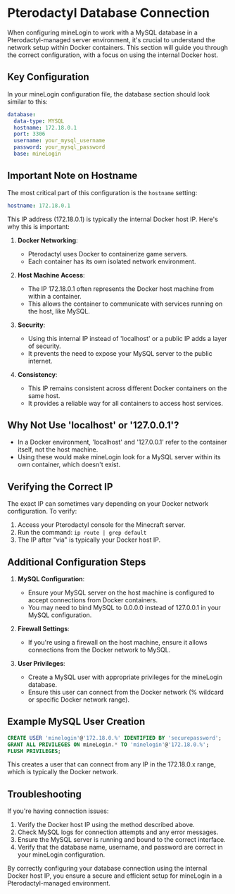 # Pterodactyl Database Connection

When configuring mineLogin to work with a MySQL database in a Pterodactyl-managed server environment, it's crucial to understand the network setup within Docker containers. This section will guide you through the correct configuration, with a focus on using the internal Docker host.

## Key Configuration

In your mineLogin configuration file, the database section should look similar to this:

```yaml
database:
  data-type: MYSQL
  hostname: 172.18.0.1
  port: 3306
  username: your_mysql_username
  password: your_mysql_password
  base: mineLogin
```

## Important Note on Hostname

The most critical part of this configuration is the `hostname` setting:

```yaml
hostname: 172.18.0.1
```

This IP address (172.18.0.1) is typically the internal Docker host IP. Here's why this is important:

1. **Docker Networking**:
    - Pterodactyl uses Docker to containerize game servers.
    - Each container has its own isolated network environment.

2. **Host Machine Access**:
    - The IP 172.18.0.1 often represents the Docker host machine from within a container.
    - This allows the container to communicate with services running on the host, like MySQL.

3. **Security**:
    - Using this internal IP instead of 'localhost' or a public IP adds a layer of security.
    - It prevents the need to expose your MySQL server to the public internet.

4. **Consistency**:
    - This IP remains consistent across different Docker containers on the same host.
    - It provides a reliable way for all containers to access host services.

## Why Not Use 'localhost' or '127.0.0.1'?

- In a Docker environment, 'localhost' and '127.0.0.1' refer to the container itself, not the host machine.
- Using these would make mineLogin look for a MySQL server within its own container, which doesn't exist.

## Verifying the Correct IP

The exact IP can sometimes vary depending on your Docker network configuration. To verify:

1. Access your Pterodactyl console for the Minecraft server.
2. Run the command: `ip route | grep default`
3. The IP after "via" is typically your Docker host IP.

## Additional Configuration Steps

1. **MySQL Configuration**:
    - Ensure your MySQL server on the host machine is configured to accept connections from Docker containers.
    - You may need to bind MySQL to 0.0.0.0 instead of 127.0.0.1 in your MySQL configuration.

2. **Firewall Settings**:
    - If you're using a firewall on the host machine, ensure it allows connections from the Docker network to MySQL.

3. **User Privileges**:
    - Create a MySQL user with appropriate privileges for the mineLogin database.
    - Ensure this user can connect from the Docker network (% wildcard or specific Docker network range).

## Example MySQL User Creation

```sql
CREATE USER 'minelogin'@'172.18.0.%' IDENTIFIED BY 'securepassword';
GRANT ALL PRIVILEGES ON mineLogin.* TO 'minelogin'@'172.18.0.%';
FLUSH PRIVILEGES;
```

This creates a user that can connect from any IP in the 172.18.0.x range, which is typically the Docker network.

## Troubleshooting

If you're having connection issues:
1. Verify the Docker host IP using the method described above.
2. Check MySQL logs for connection attempts and any error messages.
3. Ensure the MySQL server is running and bound to the correct interface.
4. Verify that the database name, username, and password are correct in your mineLogin configuration.

By correctly configuring your database connection using the internal Docker host IP, you ensure a secure and efficient setup for mineLogin in a Pterodactyl-managed environment.
